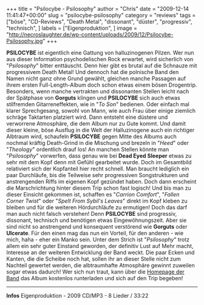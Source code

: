 +++
title = "Psilocybe - Psilosophy"
author = "Chris"
date = "2009-12-14 11:41:47+00:00"
slug = "psilocybe-psilosophy"
category = "reviews"
tags = ["böse", "CD-Reviews", "Death Metal", "dissonant", "düster", "progressiv", "technisch", ]
labels = ["Eigenproduktion", ]
image = "http://necroslaughter.de/wp-content/uploads/2009/12/Psilocybe-Psilosophy.jpg"
+++

**PSILOCYBE** ist eigentlich eine Gattung von halluzinogenen Pilzen. Wer nun aus dieser Information psychodelischen Rock erwartet, wird sicherlich von "_Psilosophy_" bitter enttäuscht. Denn hier gibt es brutal auf die Schnauze mit progressivem Death Metal! Und dennoch hat die polnische Band den Namen nicht ganz ohne Grund gewählt, gleichen manche Passagen auf ihrem ersten Full-Length-Album doch schon etwas einem bösen Drogentrip.
Besonders, wenn manche vertrakten und dissonanten Stellen leicht nach der Spätphase von **Gorguts** klingen und **PSILOCYBE** sich auch etwas stilfremden Gitarreneffekten, wie in "_To Son_" bedienen. Oder einfach mal klarer Sprechgesang, sowohl von Mann, wie auch Frau über einige ziemlich schräge Taktarten platziert wird. Dann entsteht eine düstere und verworrene Atmosphäre, die dem Album nur zu Gute kommt. Und damit dieser kleine, böse Ausflug in die Welt der Halluzinogene auch ein richtiger Albtraum wird, schaufeln **PSILOCYBE** gegen Mitte des Albums auch nochmal kräftig Death-Grind in die Mischung und brezeln in "_Heed_" oder "_Theology_" ordentlich drauf los!
An manchen Stellen könnte man "_Psilosophy_" vorwerfen, dass genau wie bei **Dead Eyed Sleeper** etwas zu sehr mit dem Kopf denn mit Gefühl gearbeitet wurde. Doch im Gesamtbild relativiert sich der Kopfanteil hier recht schnell. Man braucht lediglich ein paar Durchläufe, bis die Teilweise sehr progressiven Songstrukturen und anstrengenden Riffs im eigenen Kopf gezündet haben. Doch dann erscheint die Marschrichtung hinter diesem Trip schon fast logisch! Und bis man zu dieser Einsicht gekommen ist, schaffen es "_Carrion Comfort_", "_Fallen Corner Twist_" oder "_Spelt From Sybil's Leaves_" direkt im Kopf kleben zu bleiben und für die weiteren Hördurchläufe zu ermutigen! Doch das darf man auch nicht falsch verstehen! Denn **PSILOCYBE** sind progressiv, dissonant, technisch und benötigen etwas Eingewöhnungszeit. Aber sie sind nicht so anstrengend und konsequent verstörend wie **Gorguts** oder **Ulcerate**. Für den einen mag das nun ein Vorteil, für den anderen - wie mich, haha - eher ein Manko sein.
Unter dem Strich ist "_Psilosophy_" trotz allem ein sehr guter Einstand geworden, der definitiv Lust auf Mehr macht, Interesse an der weiteren Entwicklung der Band weckt. Die paar Ecken und Kanten, die die Scheibe noch hat, sollen ihr an dieser Stelle nicht zum Nachteil gewertet werden, die albtraumhafte Atmosphäre gewinnt zuweilen sogar etwas dadurch!
Wer sich nun traut, kann über die <a href="http://psilocybe.metal.pl/">Homepage der Band</a> das Album kostenlos runterladen und sich auf den Trip begeben!





---
**Infos**
Eigenproduktion - 2009
CD/MP3 - 8 Lieder / 33:22
